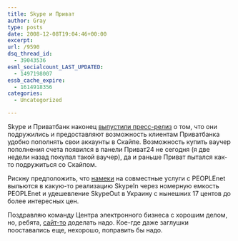 ```yaml
---
title: Skype и Приват
author: Gray
type: posts
date: 2008-12-08T19:04:46+00:00
excerpt:
url: /9590
dsq_thread_id:
  - 39043536
esml_socialcount_LAST_UPDATED:
  - 1497198007
essb_cache_expire:
  - 1614918356
categories:
  - Uncategorized

---
```








Skype и Приватбанк наконец [выпустили пресс-релиз][1] о том, что они подружились и предоставляют возможность клиентам Приватбанка удобно пополнять свои аккаунты в Скайпе. Возможность купить ваучер пополнения счета появился в панели Приват24 не сегодня (я две недели назад покупал такой ваучер), да и раньше Приват пытался как-то подружиться со Скайпом.

Рискну предположить, что [намеки][2] на совместные услуги с PEOPLEnet выльются в какую-то реализацию SkypeIn через номерную емкость PEOPLEnet и удешевление SkypeOut в Украину с нынешних 17 центов до более интересных цен.

Поздравляю команду Центра электронного бизнеса с хорошим делом, но, ребята, [сайт-то][3] доделать надо. Кое-где даже заглушки пооставались еще, нехорошо, поправить бы надо.

 [1]: http://about.skype.com/2008/12/privatbank_and_skype_to_become.html
 [2]: http://proit.com.ua/news/internet/2008/12/08/181405.html
 [3]: https://skype.privatbank.ua/